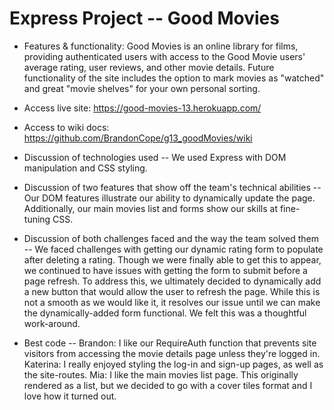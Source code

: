 # Express Project -- Good Movies

* Features & functionality:  Good Movies is an online library for films, providing authenticated users with access to the Good Movie users' average rating, user reviews, and other movie details. Future functionality of the site includes the option to mark movies as "watched" and great "movie shelves" for your own personal sorting.

* Access live site:  https://good-movies-13.herokuapp.com/
* Access to wiki docs:  https://github.com/BrandonCope/g13_goodMovies/wiki

* Discussion of technologies used -- 
We used Express with DOM manipulation and CSS styling.
* Discussion of two features that show off the team's technical abilities -- 
Our DOM features illustrate our ability to dynamically update the page. Additionally, our main movies list and forms show our skills at fine-tuning CSS.
* Discussion of both challenges faced and the way the team solved them -- 
We faced challenges with getting our dynamic rating form to populate after deleting a rating. Though we were finally able to get this to appear, we continued to have issues with getting the form to submit before a page refresh. To address this, we ultimately decided to dynamically add a new button that would allow the user to refresh the page. While this is not a smooth as we would like it, it resolves our issue until we can make the dynamically-added form functional. We felt this was a thoughtful work-around.
* Best code --
Brandon: I like our RequireAuth function that prevents site visitors from accessing the movie details page unless they're logged in.
Katerina: I really enjoyed styling the log-in and sign-up pages, as well as the site-routes.
Mia: I like the main movies list page. This originally rendered as a list, but we decided to go with a cover tiles format and I love how it turned out.
